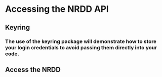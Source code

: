 # Accessing the NRDD API

## Keyring
### The use of the keyring package will demonstrate how to store your login credentials to avoid passing them directly into your code.

## Access the NRDD
### 
